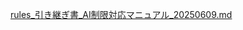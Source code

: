 [rules_引き継ぎ書_AI制限対応マニュアル_20250609.md](https://github.com/user-attachments/files/20648734/rules_._AI._20250609.md)
